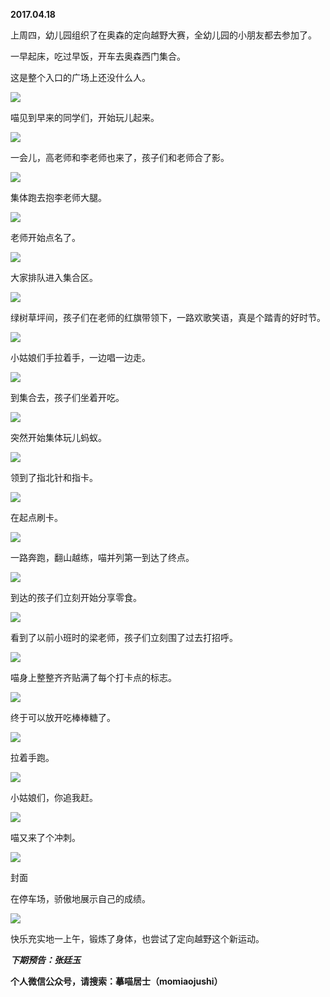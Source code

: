 
          
            
**2017.04.18**

上周四，幼儿园组织了在奥森的定向越野大赛，全幼儿园的小朋友都去参加了。

一早起床，吃过早饭，开车去奥森西门集合。

这是整个入口的广场上还没什么人。




![](//upload-images.jianshu.io/upload_images/51001-27af85be1758f002.jpg)




喵见到早来的同学们，开始玩儿起来。




![](//upload-images.jianshu.io/upload_images/51001-dbcccb6df95275a9.jpg)




一会儿，高老师和李老师也来了，孩子们和老师合了影。




![](//upload-images.jianshu.io/upload_images/51001-cfe9fad055b650bd.jpg)




集体跑去抱李老师大腿。




![](//upload-images.jianshu.io/upload_images/51001-f7ae4636b39dd500.jpg)




老师开始点名了。




![](//upload-images.jianshu.io/upload_images/51001-094b71db3272985b.jpg)




大家排队进入集合区。




![](//upload-images.jianshu.io/upload_images/51001-eede37820fd2d661.jpg)




绿树草坪间，孩子们在老师的红旗带领下，一路欢歌笑语，真是个踏青的好时节。




![](//upload-images.jianshu.io/upload_images/51001-b7eba2e4ee6d346d.jpg)




小姑娘们手拉着手，一边唱一边走。




![](//upload-images.jianshu.io/upload_images/51001-af15f05934a202e4.jpg)




到集合去，孩子们坐着开吃。




![](//upload-images.jianshu.io/upload_images/51001-e9e7d80fbc8f9a23.jpg)




突然开始集体玩儿蚂蚁。




![](//upload-images.jianshu.io/upload_images/51001-f52ecfeff4b38cae.jpg)




领到了指北针和指卡。




![](//upload-images.jianshu.io/upload_images/51001-87c922f75fb6d6ad.jpg)




在起点刷卡。




![](//upload-images.jianshu.io/upload_images/51001-165a5eb51306a99e.jpg)




一路奔跑，翻山越练，喵并列第一到达了终点。




![](//upload-images.jianshu.io/upload_images/51001-9fd7bc258819af88.jpg)




到达的孩子们立刻开始分享零食。




![](//upload-images.jianshu.io/upload_images/51001-8547dbefd25ff160.jpg)




看到了以前小班时的梁老师，孩子们立刻围了过去打招呼。




![](//upload-images.jianshu.io/upload_images/51001-fb8c665d6dc712ad.jpg)




喵身上整整齐齐贴满了每个打卡点的标志。




![](//upload-images.jianshu.io/upload_images/51001-5e560832a0f0a4e8.jpg)




终于可以放开吃棒棒糖了。




![](//upload-images.jianshu.io/upload_images/51001-e6e8da0e8bc65501.jpg)




拉着手跑。




![](//upload-images.jianshu.io/upload_images/51001-674187b2d32c8f8b.jpg)




小姑娘们，你追我赶。




![](//upload-images.jianshu.io/upload_images/51001-339bc135bb4a6548.jpg)




喵又来了个冲刺。




![](//upload-images.jianshu.io/upload_images/51001-6d9e45f7586e6e17.jpg)

封面


在停车场，骄傲地展示自己的成绩。




![](//upload-images.jianshu.io/upload_images/51001-0c76584731377e01.jpg)




快乐充实地一上午，锻炼了身体，也尝试了定向越野这个新运动。


***下期预告：张廷玉***


**个人微信公众号，请搜索：摹喵居士（momiaojushi）**

          
        
